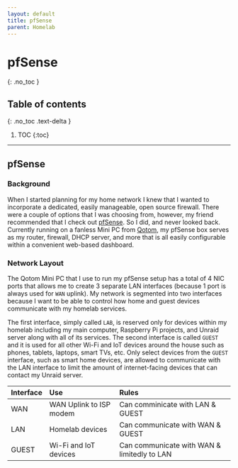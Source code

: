 ```yaml
---
layout: default
title: pfSense
parent: Homelab
---
```


# pfSense
{: .no_toc }

## Table of contents
{: .no_toc .text-delta }

1. TOC
{:toc}

---

## pfSense

### Background
When I started planning for my home network I knew that I wanted to incorporate a dedicated, easily manageable, open source firewall. There were a couple of options that I was choosing from, however, my friend recommended that I check out [pfSense](https://www.pfsense.org/). So I did, and never looked back. Currently running on a fanless Mini PC from [Qotom](https://www.qotom.net/), my pfSense box serves as my router, firewall, DHCP server, and more that is all easily configurable within a convenient web-based dashboard.

### Network Layout
The Qotom Mini PC that I use to run my pfSense setup has a total of 4 NIC ports that allows me to create 3 separate LAN interfaces (because 1 port is always used for `WAN` uplink). My network is segmented into two interfaces because I want to be able to control how home and guest devices communicate with my homelab services. 

The first interface, simply called `LAB`, is reserved only for devices within my homelab including my main computer, Raspberry Pi projects, and Unraid server along with all of its services. The second interface is called `GUEST` and it is used for all other Wi-Fi and IoT devices around the house such as phones, tablets, laptops, smart TVs, etc. Only select devices from the `GUEST` interface, such as smart home devices, are allowed to communicate with the LAN interface to limit the amount of internet-facing devices that can contact my Unraid server.

| Interface    | Use                     | Rules                                       |
|:-------------|:------------------------|:--------------------------------------------|
| WAN          | WAN Uplink to ISP modem | Can comminicate with LAN & GUEST            |
| LAN          | Homelab devices         | Can communicate with WAN & GUEST            |
| GUEST        | Wi-Fi and IoT devices   | Can communicate with WAN & limitedly to LAN |